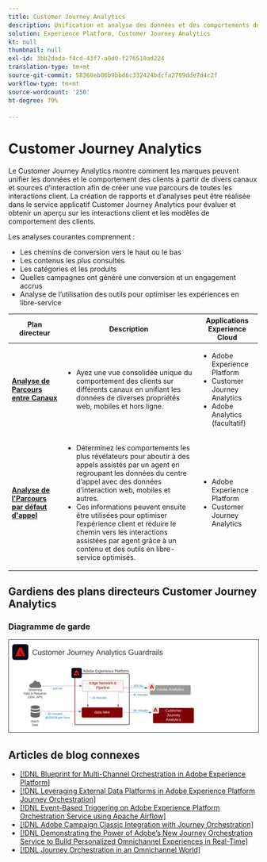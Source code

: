 ```yaml
---
title: Customer Journey Analytics
description: Unification et analyse des données et des comportements du client tout au long du parcours client.
solution: Experience Platform, Customer Journey Analytics
kt: null
thumbnail: null
exl-id: 3bb2dada-f4cd-43f7-a0d0-f276510ad224
translation-type: tm+mt
source-git-commit: 58368eb06b9bbd6c332424bdcfa2789dde7d4c2f
workflow-type: tm+mt
source-wordcount: '250'
ht-degree: 79%

---
```


# Customer Journey Analytics

Le Customer Journey Analytics montre comment les marques peuvent unifier les données et le comportement des clients à partir de divers canaux et sources d’interaction afin de créer une vue parcours de toutes les interactions client. La création de rapports et d’analyses peut être réalisée dans le service applicatif Customer Journey Analytics pour évaluer et obtenir un aperçu sur les interactions client et les modèles de comportement des clients.

Les analyses courantes comprennent :

* Les chemins de conversion vers le haut ou le bas
* Les contenus les plus consultés
* Les catégories et les produits
* Quelles campagnes ont généré une conversion et un engagement accrus
* Analyse de l’utilisation des outils pour optimiser les expériences en libre-service

| Plan directeur | Description | Applications Experience Cloud |
|---|---|---|
| **[Analyse de Parcours entre Canaux](digital-behavioral-data-consolidation.md)** | <ul><li>Ayez une vue consolidée unique du comportement des clients sur différents canaux en unifiant les données de diverses propriétés web, mobiles et hors ligne.</li></ul> | <ul><li>Adobe Experience Platform</li><li>Customer Journey Analytics</li><li>Adobe Analytics (facultatif)</li></ul> |
| **[Analyse de l&#39;Parcours par défaut d&#39;appel](call-deflect.md)** | <ul><li>Déterminez les comportements les plus révélateurs pour aboutir à des appels assistés par un agent en regroupant les données du centre d’appel avec des données d’interaction web, mobiles et autres.</li><li>Ces informations peuvent ensuite être utilisées pour optimiser l’expérience client et réduire le chemin vers les interactions assistées par agent grâce à un contenu et des outils en libre-service optimisés.  </li></ul> | <ul><li>Adobe Experience Platform</li><li>Customer Journey Analytics</li> |

## Gardiens des plans directeurs Customer Journey Analytics

### Diagramme de garde

<img src="assets/cja_guardrails.svg" alt="Schéma de référence pour les plans directeurs Customer Journey Analytics" style="border:1px solid #4a4a4a" />


## Articles de blog connexes

* [[!DNL Blueprint for Multi-Channel Orchestration in Adobe Experience Platform]](https://medium.com/adobetech/blueprint-for-multi-channel-orchestration-in-adobe-experience-platform-c68317e94184)
* [[!DNL Leveraging External Data Platforms in Adobe Experience Platform Journey Orchestration]](https://medium.com/adobetech/leveraging-external-data-platforms-in-adobe-experience-platform-journey-orchestration-54fc6134fe17)
* [[!DNL Event-Based Triggering on Adobe Experience Platform Orchestration Service using Apache Airflow]](https://medium.com/adobetech/event-based-triggering-on-adobe-experience-platform-orchestration-service-using-apache-airflow-8607b28251f1)
* [[!DNL Adobe Campaign Classic Integration with Journey Orchestration]](https://medium.com/adobetech/adobe-campaign-classic-integration-with-journey-orchestration-ae577653281)
* [[!DNL Demonstrating the Power of Adobe’s New Journey Orchestration Service to Build Personalized Omnichannel Experiences in Real-Time]](https://medium.com/adobetech/demonstrating-the-power-of-adobes-new-journey-orchestration-service-to-build-personalized-aa60d88cd34)
* [[!DNL Journey Orchestration in an Omnichannel World]](https://medium.com/adobetech/journey-orchestration-in-an-omnichannel-world-3a2d32d556d9)

